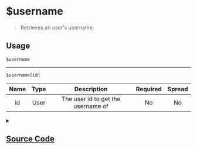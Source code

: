 # $username
> Retrieves an user's username.
## Usage
```
$username
```
---
```
$username[id]
```
| Name | Type | Description | Required | Spread
| :---: | :---: | :---: | :---: | :---: |
id | User | The user id to get the username of | No | No
<details>
<summary>
    
## [Source Code](https://github.com/tryforge/ForgeScript-V2/blob/main/src/native/username.ts)
    
</summary>
    
```ts
import { ArgType, NativeFunction } from "../structures/NativeFunction"
import { Return, ReturnType } from "../structures/Return"

export default new NativeFunction({
    name: "$username",
    description: "Retrieves an user's username.",
    brackets: false,
    args: [
        {
            name: "id",
            description: "The user id to get the username of",
            type: ArgType.User,
            rest: false
        }
    ],
    unwrap: true,
    execute: async function(ctx, [ user ]) {
        user ??= ctx.user // < No bracket support
        return Return.success(user?.username)
    }
})
```
    
</details>